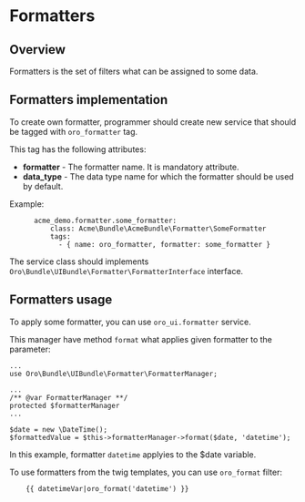 Formatters
=================

Overview
--------

Formatters is the set of filters what can be assigned to some data. 


Formatters implementation
-------------------------

To create own formatter, programmer should create new service that should be tagged with `oro_formatter` tag.

This tag has the following attributes:

* **formatter** - The formatter name. It is mandatory attribute.
* **data_type** - The data type name for which the formatter should be used by default.

Example:
  
```
      acme_demo.formatter.some_formatter:
          class: Acme\Bundle\AcmeBundle\Formatter\SomeFormatter
          tags:
            - { name: oro_formatter, formatter: some_formatter }    
```

The service class should implements `Oro\Bundle\UIBundle\Formatter\FormatterInterface` interface.


Formatters usage
----------------


To apply some formatter, you can use `oro_ui.formatter` service.

This manager have method `format` what applies given formatter to the parameter:

```
...
use Oro\Bundle\UIBundle\Formatter\FormatterManager;

...
/** @var FormatterManager **/
protected $formatterManager
...

$date = new \DateTime();
$formattedValue = $this->formatterManager->format($date, 'datetime');

```

In this example, formatter `datetime` applyies to the $date variable.


To use formatters from the twig templates, you can use `oro_format` filter:

```
    {{ datetimeVar|oro_format('datetime') }}
```
